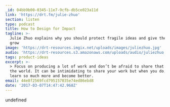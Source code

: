 ```yaml
---
_id: 04bb9b00-0345-11e7-9cfb-db5ce023a11d
link: 'https://drt.fm/julie-zhuo'
section: listen
type: podcast
title: How to Design for Impact
tagline: >-
  Julie Zhuo explains why you should protect fragile ideas and give them time to
  grow
image: 'https://drt-resources.imgix.net/uploads/images/juliezhuo.jpg'
audio: 'https://drt-resources.s3.amazonaws.com/uploads/audio/juliezhuo.mp3'
tags: product-ideas
excerpt: >-
  > Focus on producing a lot of work and don’t be afraid to share that work with
  the world. It can be intimidating to share your work but when you do, you
  learn so much more and become better.
email: 44e8f2569fcd795157035e74ed86ebd8
date: '2017-03-07T14:47:42.968Z'
---
```

undefined
